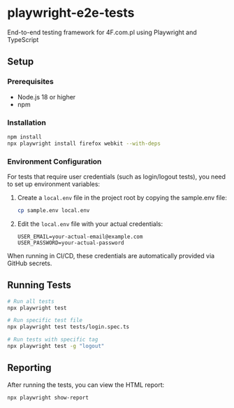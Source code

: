 # playwright-e2e-tests
End-to-end testing framework for 4F.com.pl using Playwright and TypeScript

## Setup

### Prerequisites
- Node.js 18 or higher
- npm

### Installation
```bash
npm install
npx playwright install firefox webkit --with-deps
```

### Environment Configuration
For tests that require user credentials (such as login/logout tests), you need to set up environment variables:

1. Create a `local.env` file in the project root by copying the sample.env file:
   ```bash
   cp sample.env local.env
   ```

2. Edit the `local.env` file with your actual credentials:
   ```
   USER_EMAIL=your-actual-email@example.com
   USER_PASSWORD=your-actual-password
   ```

When running in CI/CD, these credentials are automatically provided via GitHub secrets.

## Running Tests
```bash
# Run all tests
npx playwright test

# Run specific test file
npx playwright test tests/login.spec.ts

# Run tests with specific tag
npx playwright test -g "logout"
```

## Reporting
After running the tests, you can view the HTML report:
```bash
npx playwright show-report
```
